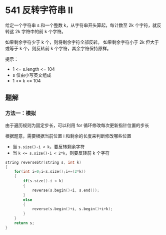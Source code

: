 
# 541 反转字符串 II

给定一个字符串 s 和一个整数 k，从字符串开头算起，每计数至 2k 个字符，就反转这 2k 字符中的前 k 个字符。

如果剩余字符少于 k 个，则将剩余字符全部反转。
如果剩余字符小于 2k 但大于或等于 k 个，则反转前 k 个字符，其余字符保持原样。

提示：

- 1 <= s.length <= 104
- s 仅由小写英文组成
- 1 <= k <= 104

## 题解

### 方法一：模拟

由于遍历规则为固定步长，可以利用 for 循环修改每次更新指针位置的步长

根据题意，需要根据当前位置 i 和剩余的长度来判断修改哪些位置

- 当 `s.size()-i < k`，要反转剩余字符
- 当 `k <= s.size()-i < 2*k`，则要反转前 k 个字符

```cpp
string reverseStr(string s, int k)
{
    for(int i=0;i<s.size();i+=(2*k))
    {
        if(s.size()-i < k)
        {
            reverse(s.begin()+i, s.end());
        }
        else
        {
            reverse(s.begin()+i, s.begin()+i+k);
        }
    }
    return s;
}
```
